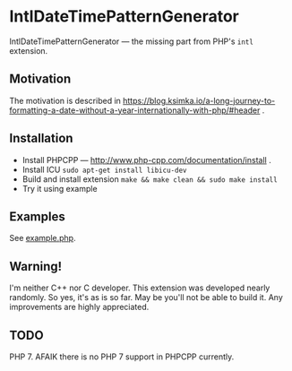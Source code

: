 # IntlDateTimePatternGenerator

IntlDateTimePatternGenerator — the missing part from PHP's `intl` extension.

## Motivation

The motivation is described in https://blog.ksimka.io/a-long-journey-to-formatting-a-date-without-a-year-internationally-with-php/#header .

## Installation

+ Install PHPCPP — http://www.php-cpp.com/documentation/install .
+ Install ICU
  `sudo apt-get install libicu-dev`
+ Build and install extension 
  `make && make clean && sudo make install`
+ Try it using example

## Examples

See [example.php](example.php).

## Warning!

I'm neither C++ nor C developer. This extension was developed nearly randomly. So yes, it's as is so far. May be you'll not be able to build it. Any improvements are highly appreciated.

## TODO

PHP 7. AFAIK there is no PHP 7 support in PHPCPP currently.

